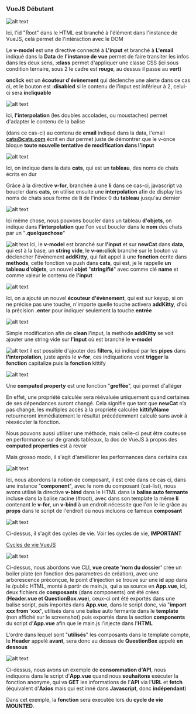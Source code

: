 ### VueJS Débutant

![alt text](./images/screenVue1.png)

Ici, l'id "Root" dans le HTML est branché à l'élément dans l'instance de VueJS, celà permet de l'intéraction avec le DOM

Le **v-model** est une directive connecté à **L'input** et branché à **L'email** indiqué dans la **Data** de **l'instance de vue** permet de faire transiter les infos dans les deux sens, **:class** permet d'appliquer une classe CSS (ici sous condition ternaire, sous 2 le cadre est **rouge**, au dessus il passe au **vert**)

**onclick** est un **écouteur d'évènement** qui déclenche une alerte dans ce cas ci, et le bouton est **:disabled** si le contenu de l'input est inférieur à 2, celui-ci sera **incliquable**

![alt text](./images/screenVue2.png)

Ici, **l'interpolation** (les doubles accolades, ou moustaches) permet d'adapter le contenu de la balise <p> (dans ce cas-ci) au contenu de **email** indiqué dans la data, l'email **cats@cats.com** écrit en dur permet juste de démontrer que le v-once bloque **toute nouvelle tentative de modification dans l'input**

![alt text](./images/screenVue3.png)

Ici, on indique dans la data **cats**, qui est un **tableau**, des noms de chats écrits en dur

Grâce à la directive **v-for**, branchée à une **li** dans ce cas-ci, javascript va boucler dans **cats**, on utilise ensuite une **interpolation** afin de display les noms de chats sous forme de **li** de l'index 0 du **tableau** jusqu'au dernier

![alt text](./images/screenVue4.png)

Ici même chose, nous pouvons boucler dans un tableau **d'objets**, on indique dans **l'interpolation** que l'on veut boucler dans le **nom** des chats par un "**.quelquechose**"

![alt text](./images/screenVue5.png)
Ici, le **v-model** est branché sur **l'input** et sur **newCat** dans **data**, qui est à la base, un **string vide**, le **v-on:click** branché sur le bouton va déclencher l'évènement **addKitty**, qui fait appel à une **fonction** écrite dans **methods**, cette fonction va push dans **cats**, qui est, je le rappelle **un tableau d'objets**, un nouvel **objet** "**stringifié**" avec comme clé **name** et comme valeur le contenu de **l'input**

![alt text](./images/screenVue6.png)

Ici, on a ajouté un nouvel **écouteur d'évènement**, qui est sur keyup, si on ne précise pas une touche, n'importe quelle touche activera **addKitty**, d'où la précision **.enter** pour indiquer seulement la touche **entrée**

![alt text](./images/screenVue7.png)

Simple modification afin de **clean** l'input, la methode **addKitty** se voit ajouter une string vide sur **l'input** où est branché le **v-model**

![alt text](./images/screenVue8.png)
il est possible d'ajouter des **filters**, ici indiqué par les **pipes** dans **l'interpolation**, juste après le **v-for**, ces indiquations vont **trigger** la **fonction** capitalize puis la **fonction** kittify

![alt text](./images/screenVue9.png)

Une **computed property** est une fonction "**greffée**", qui permet d'alléger

En effet, une propriété calculée sera réévaluée uniquement quand certaines de ses dépendances auront changé. Cela signifie que tant que **newCat** n’a pas changé, les multiples accès à la propriété calculée **kittifyName** retourneront immédiatement le résultat précédemment calculé sans avoir à réexécuter la fonction.

Nous pouvons aussi utiliser une méthode, mais celle-ci peut être couteuse en performance sur de grands tableaux, la doc de VueJS à propos des **computed properties** est à revoir

Mais grosso modo, il s'agit d'améliorer les performances dans certains cas

![alt text](./images/screenVue11.png)

Ici, nous abordons la notion de composant, il est crée dans ce cas ci, dans une instance "**component**", avec le nom du composant (cat-list), nous avons utilisé la directive **v-bind** dans le HTML dans la **balise auto fermante** incluse dans la balise racine (#root), avec dans son template la même **li** contenant le **v-for**, un **v-bind** à un endroit nécessite que l'on le lie grâce au **props** dans le script de l'endroit où nous incluons ce fameux **composant**

![alt text](./images/screenVue12.png)

Ci-dessus, il s'agit des cycles de vie. Voir les cycles de vie, **IMPORTANT**

[Cycles de vie VueJS](https://fr.vuejs.org/v2/guide/instance.html)

![alt text](./images/screenVue13.png)

Ci-dessus, nous abordons vue CLI, **vue create 'nom du dossier'** crée un boiler plate (en fonction des parametres de création), avec une arborescence préconçue, le point d'injection se trouve sur une **id** app dans le /public HTML, monté à partir de main.js, qui a sa source en **App.vue**, ici, deux fichiers de **composants** (dans components) ont été crées (**Header.vue et QuestionBox.vue**), ceux-ci ont été exportés dans une balise script, puis importés dans **App.vue**, dans le script donc, via "**import xxx from 'xxx'**, utilisés dans une balise auto fermante dans le **template** (non affiché sur le screenshot) puis exportés dans la section **components** du script d'**App.vue** afin que le main.js l'injecte dans l'**HTML**

L'ordre dans lequel sont "**utilisés**" les composants dans le template compte, le **Header** appelé **avant**, sera donc au dessus de **QuestionBox** appelé **en dessous**

![alt text](./images/screenVue14.png)

Ci-dessus, nous avons un exemple de **consommation d'API**, nous indiquons dans le script d'**App.vue** quand nous **souhaitons** exécuter la fonction anonyme, qui va **GET** les informations de l'**API** via l'**URL** et **fetch** (équivalent d'**Axios** mais qui est inné dans **Javascript**, donc **indépendant**)

Dans cet exemple, la **fonction** sera executée lors du **cycle de vie** **MOUNTED**.
